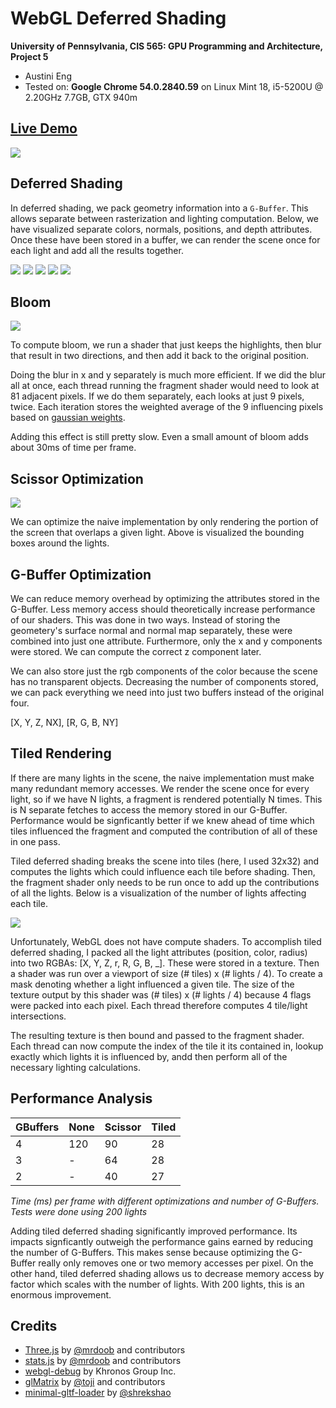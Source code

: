 WebGL Deferred Shading
======================

**University of Pennsylvania, CIS 565: GPU Programming and Architecture, Project 5**

* Austini Eng
* Tested on: **Google Chrome 54.0.2840.59** on
  Linux Mint 18, i5-5200U @ 2.20GHz 7.7GB, GTX 940m

## [Live Demo](http://austineng.github.io/WebGL-Deferred-Shading)

[![](img/recording.gif)](http://austineng.github.io/WebGL-Deferred-Shading)

## Deferred Shading

In deferred shading, we pack geometry information into a `G-Buffer`. This allows separate between rasterization and lighting computation. Below, we have visualized separate colors, normals, positions, and depth attributes. Once these have been stored in a buffer, we can render the scene once for each light and add all the results together.

![](img/colors.png)
![](img/normals.png)
![](img/positions.png)
![](img/depth.png)
![](img/composite.png)

## Bloom

![](img/bloom.png)

To compute bloom, we run a shader that just keeps the highlights, then blur that result in two directions, and then add it back to the original position.

Doing the blur in x and y separately is much more efficient. If we did the blur all at once, each thread running the fragment shader would need to look at 81 adjacent pixels. If we do them separately, each looks at just 9 pixels, twice. Each iteration stores the weighted average of the 9 influencing pixels based on [gaussian weights](http://dev.theomader.com/gaussian-kernel-calculator/).

Adding this effect is still pretty slow. Even a small amount of bloom adds about 30ms of time per frame.


## Scissor Optimization

![](img/scissor.png)

We can optimize the naive implementation by only rendering the portion of the screen that overlaps a given light. Above is visualized the bounding boxes around the lights.

## G-Buffer Optimization

We can reduce memory overhead by optimizing the attributes stored in the G-Buffer. Less memory access should theoretically increase performance of our shaders. This was done in two ways. Instead of storing the geometery's surface normal and normal map separately, these were combined into just one attribute. Furthermore, only the x and y components were stored. We can compute the correct z component later.

We can also store just the rgb components of the color because the scene has no transparent objects. Decreasing the number of components stored, we can pack everything we need into just two buffers instead of the original four.

[X, Y, Z, NX], [R, G, B, NY]


## Tiled Rendering

If there are many lights in the scene, the naive implementation must make many redundant memory accesses. We render the scene once for every light, so if we have N lights, a fragment is rendered potentially N times. This is N separate fetches to access the memory stored in our G-Buffer. Performance would be signficantly better if we knew ahead of time which tiles influenced the fragment and computed the contribution of all of these in one pass.

Tiled deferred shading breaks the scene into tiles (here, I used 32x32) and computes the lights which could influence each tile before shading. Then, the fragment shader only needs to be run once to add up the contributions of all the lights. Below is a visualization of the number of lights affecting each tile.

![](img/tiles.png)

Unfortunately, WebGL does not have compute shaders. To accomplish tiled deferred shading, I packed all the light attributes (position, color, radius) into two RGBAs: [X, Y, Z, r, R, G, B, _]. These were stored in a texture. Then a shader was run over a viewport of size (# tiles) x (# lights / 4). To create a mask denoting whether a light influenced a given tile. The size of the texture output by this shader was (# tiles) x (# lights / 4) because 4 flags were packed into each pixel. Each thread therefore computes 4 tile/light intersections.

The resulting texture is then bound and passed to the fragment shader. Each thread can now compute the index of the tile it its contained in, lookup exactly which lights it is influenced by, andd then perform all of the necessary lighting calculations.


## Performance Analysis

GBuffers | None | Scissor | Tiled
---------|------|---------|-------
4        | 120  |   90    | 28
3        |  -   |   64    | 28
2        |  -   |   40    | 27
*Time (ms) per frame with different optimizations and number of G-Buffers. Tests were done using 200 lights*

Adding tiled deferred shading significantly improved performance. Its impacts signficantly outweigh the performance gains earned by reducing the number of G-Buffers. This makes sense because optimizing the G-Buffer really only removes one or two memory accesses per pixel. On the other hand, tiled deferred shading allows us to decrease memory access by factor which scales with the number of lights. With 200 lights, this is an enormous improvement.

## Credits

* [Three.js](https://github.com/mrdoob/three.js) by [@mrdoob](https://github.com/mrdoob) and contributors
* [stats.js](https://github.com/mrdoob/stats.js) by [@mrdoob](https://github.com/mrdoob) and contributors
* [webgl-debug](https://github.com/KhronosGroup/WebGLDeveloperTools) by Khronos Group Inc.
* [glMatrix](https://github.com/toji/gl-matrix) by [@toji](https://github.com/toji) and contributors
* [minimal-gltf-loader](https://github.com/shrekshao/minimal-gltf-loader) by [@shrekshao](https://github.com/shrekshao)
